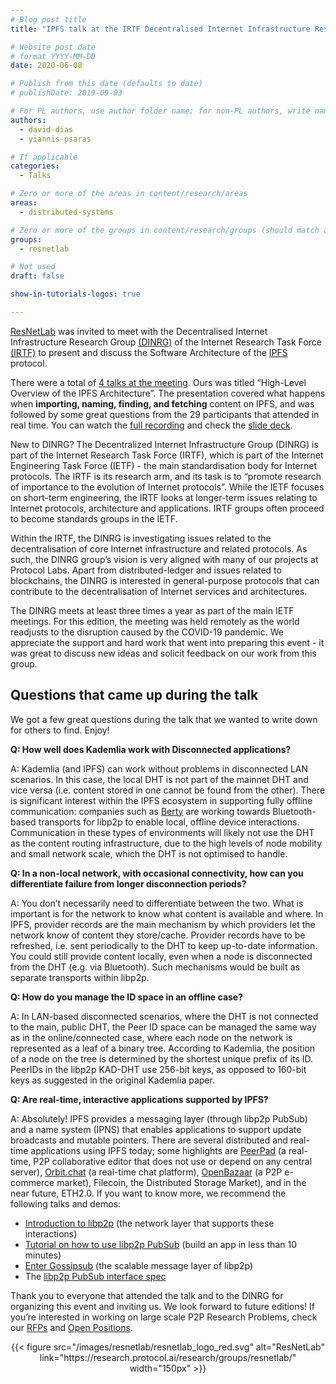 ```yaml
---
# Blog post title
title: "IPFS talk at the IRTF Decentralised Internet Infrastructure Research Group meeting"

# Website post date
# format YYYY-MM-DD
date: 2020-06-08

# Publish from this date (defaults to date)
# publishDate: 2019-09-03

# For PL authors, use author folder name; for non-PL authors, write name as in paper within ""
authors:
  - david-dias
  - yiannis-psaras

# If applicable
categories:
  - Talks

# Zero or more of the areas in content/research/areas
areas:
  - distributed-systems

# Zero or more of the groups in content/research/groups (should match author membership)
groups:
  - resnetlab

# Not used
draft: false

show-in-tutorials-logos: true

---
```


[ResNetLab](https://research.protocol.ai/research/groups/resnetlab/) was invited to meet with the Decentralised Internet Infrastructure Research Group [(DINRG)](https://datatracker.ietf.org/rg/dinrg/about/) of the Internet Research Task Force [(IRTF)](https://irtf.org/) to present and discuss the Software Architecture of the [IPFS](https://ipfs.io/) protocol.


There were a total of [4 talks at the meeting](https://datatracker.ietf.org/meeting/interim-2020-dinrg-01/materials/agenda-interim-2020-dinrg-01-dinrg-01.html). Ours was titled “High-Level Overview of the IPFS Architecture”. The presentation covered what happens when **importing, naming, finding, and fetching** content on IPFS, and was followed by some great questions from the 29 participants that attended in real time. You can watch the [full recording](https://www.youtube.com/watch?v=K4Usud4g4iY&feature=youtu.be&t=1008) and check the [slide deck](https://datatracker.ietf.org/meeting/interim-2020-dinrg-01/materials/slides-interim-2020-dinrg-01-sessa-an-overview-of-the-interplanetary-file-system-ipfs.pdf).


New to DINRG? The Decentralized Internet Infrastructure Group (DINRG) is part of the Internet Research Task Force (IRTF), which is part of the Internet Engineering Task Force (IETF) - the main standardisation body for Internet protocols. The IRTF is its research arm, and its task is to “promote research of importance to the evolution of Internet protocols”. While the IETF focuses on short-term engineering, the IRTF looks at longer-term issues relating to Internet protocols, architecture and applications. IRTF groups often proceed to become standards groups in the IETF.

Within the IRTF, the DINRG is investigating issues related to the decentralisation of core Internet infrastructure and related protocols. As such, the DINRG group’s vision is very aligned with many of our projects at Protocol Labs. Apart from distributed-ledger and issues related to blockchains, the DINRG is interested in general-purpose protocols that can contribute to the decentralisation of Internet services and architectures.

The DINRG meets at least three times a year as part of the main IETF meetings. For this edition, the meeting was held remotely as the world readjusts to the disruption caused by the COVID-19 pandemic. We appreciate the support and hard work that went into preparing this event - it was great to discuss new ideas and solicit feedback on our work from this group.

## Questions that came up during the talk

We got a few great questions during the talk that we wanted to write down for others to find. Enjoy!

**Q: How well does Kademlia work with Disconnected applications?**

A: Kademlia (and IPFS) can work without problems in disconnected LAN scenarios. In this case, the local DHT is not part of the mainnet DHT and vice versa (i.e. content stored in one cannot be found from the other). There is significant interest within the IPFS ecosystem in supporting fully offline communication: companies such as [Berty](https://berty.tech) are working towards Bluetooth-based transports for libp2p to enable local, offline device interactions.  Communication in these types of environments will likely not use the DHT as the content routing infrastructure, due to the high levels of node mobility and small network scale, which the DHT is not optimised to handle.

**Q: In a non-local network, with occasional connectivity, how can you differentiate failure from longer disconnection periods?**

A: You don’t necessarily need to differentiate between the two. What is important is for the network to know what content is available and where. In IPFS, provider records are the main mechanism by which providers let the network know of content they store/cache. Provider records have to be refreshed, i.e. sent periodically to the DHT to keep up-to-date information. You could still provide content locally, even when a node is disconnected from the DHT (e.g. via Bluetooth). Such mechanisms would be built as separate transports within libp2p.

**Q: How do you manage the ID space in an offline case?**

A: In LAN-based disconnected scenarios, where the DHT is not connected to the main, public DHT, the Peer ID space can be managed the same way as in the online/connected case, where each node on the network is represented as a leaf of a binary tree. According to Kademlia, the position of a node on the tree is determined by the shortest unique prefix of its ID. PeerIDs in the libp2p KAD-DHT use 256-bit keys, as opposed to 160-bit keys as suggested in the original Kademlia paper.

**Q: Are real-time, interactive applications supported by IPFS?**

A: Absolutely! IPFS provides a messaging layer (through libp2p PubSub) and a name system (IPNS) that enables applications to support update broadcasts and mutable pointers. There are several distributed and real-time applications using IPFS today; some highlights are [PeerPad](https://peerpad.net)  (a real-time, P2P collaborative editor that does not use or depend on any central server), [Orbit.chat](https://orbit.chat/) (a real-time chat platform), [OpenBazaar](https://openbazaar.org/) (a P2P e-commerce market), Filecoin, the Distributed Storage Market), and in the near future, ETH2.0. If you want to know more, we recommend the following talks and demos:
- [Introduction to libp2p](https://www.youtube.com/watch?v=CRe_oDtfRLw) (the network layer that supports these interactions)
- [Tutorial on how to use libp2p PubSub](https://www.youtube.com/watch?v=Nv_Teb--1zg) (build an app in less than 10 minutes)
- [Enter Gossipsub](https://www.youtube.com/watch?v=APVp-20ATLk&feature=youtu.be&t=3612) (the scalable message layer of libp2p)
- The [libp2p PubSub interface spec](https://github.com/libp2p/specs/tree/master/pubsub/gossipsub)

Thank you to everyone that attended the talk and to the DINRG for organizing this event and inviting us. We look forward to future editions! If you’re interested in working on large scale P2P Research Problems, check our [RFPs](https://github.com/protocol/research-rfps) and [Open Positions](https://jobs.lever.co/protocol?department=Research).




<center>{{< figure src="/images/resnetlab/resnetlab_logo_red.svg" alt="ResNetLab" link="https://research.protocol.ai/research/groups/resnetlab/" width="150px" >}}</center>
